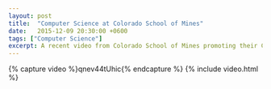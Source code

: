 ```yaml
---
layout: post
title:  "Computer Science at Colorado School of Mines"
date:   2015-12-09 20:30:00 +0600
tags: ["Computer Science"]
excerpt: A recent video from Colorado School of Mines promoting their Computer Science program 
---
```

{% capture video %}qnev44tUhic{% endcapture %}
{% include video.html %}